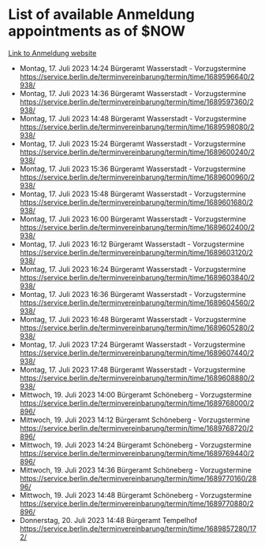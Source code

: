 # List of available Anmeldung appointments as of $NOW
[Link to Anmeldung website](https://service.berlin.de/terminvereinbarung/termin/tag.php?termin=1&anliegen[]=120686&dienstleisterlist=122210,122217,327316,122219,327312,122227,327314,122231,327346,122243,327348,122254,122252,329742,122260,329745,122262,329748,122271,327278,122273,327274,122277,327276,330436,122280,327294,122282,327290,122284,327292,122291,327270,122285,327266,122286,327264,122296,327268,150230,329760,122297,327286,122294,327284,122312,329763,122314,329775,122304,327330,122311,327334,122309,327332,317869,122281,327352,122279,329772,122283,122276,327324,122274,327326,122267,329766,122246,327318,122251,327320,122257,327322,122208,327298,122226,327300&herkunft=http%3A%2F%2Fservice.berlin.de%2Fdienstleistung%2F120686%2F)
- Montag, 17. Juli 2023 14:24 Bürgeramt Wasserstadt - Vorzugstermine https://service.berlin.de/terminvereinbarung/termin/time/1689596640/2938/
- Montag, 17. Juli 2023 14:36 Bürgeramt Wasserstadt - Vorzugstermine https://service.berlin.de/terminvereinbarung/termin/time/1689597360/2938/
- Montag, 17. Juli 2023 14:48 Bürgeramt Wasserstadt - Vorzugstermine https://service.berlin.de/terminvereinbarung/termin/time/1689598080/2938/
- Montag, 17. Juli 2023 15:24 Bürgeramt Wasserstadt - Vorzugstermine https://service.berlin.de/terminvereinbarung/termin/time/1689600240/2938/
- Montag, 17. Juli 2023 15:36 Bürgeramt Wasserstadt - Vorzugstermine https://service.berlin.de/terminvereinbarung/termin/time/1689600960/2938/
- Montag, 17. Juli 2023 15:48 Bürgeramt Wasserstadt - Vorzugstermine https://service.berlin.de/terminvereinbarung/termin/time/1689601680/2938/
- Montag, 17. Juli 2023 16:00 Bürgeramt Wasserstadt - Vorzugstermine https://service.berlin.de/terminvereinbarung/termin/time/1689602400/2938/
- Montag, 17. Juli 2023 16:12 Bürgeramt Wasserstadt - Vorzugstermine https://service.berlin.de/terminvereinbarung/termin/time/1689603120/2938/
- Montag, 17. Juli 2023 16:24 Bürgeramt Wasserstadt - Vorzugstermine https://service.berlin.de/terminvereinbarung/termin/time/1689603840/2938/
- Montag, 17. Juli 2023 16:36 Bürgeramt Wasserstadt - Vorzugstermine https://service.berlin.de/terminvereinbarung/termin/time/1689604560/2938/
- Montag, 17. Juli 2023 16:48 Bürgeramt Wasserstadt - Vorzugstermine https://service.berlin.de/terminvereinbarung/termin/time/1689605280/2938/
- Montag, 17. Juli 2023 17:24 Bürgeramt Wasserstadt - Vorzugstermine https://service.berlin.de/terminvereinbarung/termin/time/1689607440/2938/
- Montag, 17. Juli 2023 17:48 Bürgeramt Wasserstadt - Vorzugstermine https://service.berlin.de/terminvereinbarung/termin/time/1689608880/2938/
- Mittwoch, 19. Juli 2023 14:00 Bürgeramt Schöneberg - Vorzugstermine https://service.berlin.de/terminvereinbarung/termin/time/1689768000/2896/
- Mittwoch, 19. Juli 2023 14:12 Bürgeramt Schöneberg - Vorzugstermine https://service.berlin.de/terminvereinbarung/termin/time/1689768720/2896/
- Mittwoch, 19. Juli 2023 14:24 Bürgeramt Schöneberg - Vorzugstermine https://service.berlin.de/terminvereinbarung/termin/time/1689769440/2896/
- Mittwoch, 19. Juli 2023 14:36 Bürgeramt Schöneberg - Vorzugstermine https://service.berlin.de/terminvereinbarung/termin/time/1689770160/2896/
- Mittwoch, 19. Juli 2023 14:48 Bürgeramt Schöneberg - Vorzugstermine https://service.berlin.de/terminvereinbarung/termin/time/1689770880/2896/
- Donnerstag, 20. Juli 2023 14:48 Bürgeramt Tempelhof https://service.berlin.de/terminvereinbarung/termin/time/1689857280/172/

